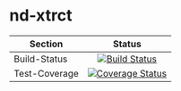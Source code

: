 nd-xtrct
======



| Section       | Status                                                                                                                    |
| ------------- |:-------------------------------------------------------------------------------------------------------------------------:|
| Build-Status  | [![Build Status](https://travis-ci.org/j-musca/nd-xtrct.png)](https://travis-ci.org/j-musca/nd-xtrct)                     |
| Test-Coverage | [![Coverage Status](https://coveralls.io/repos/j-musca/nd-xtrct/badge.png)](https://coveralls.io/r/j-musca/nd-xtrct)      |
